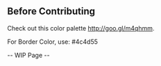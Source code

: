 ## Before Contributing
Check out this color palette http://goo.gl/m4qhmm.

For Border Color, use: #4c4d55

-- WIP Page --
